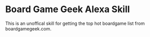 # Board Game Geek Alexa Skill

This is an unoffical skill for getting the top hot boardgame list from boardgamegeek.com.


